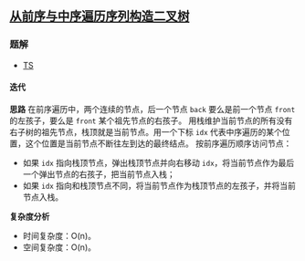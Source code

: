 ## [从前序与中序遍历序列构造二叉树](https://leetcode-cn.com/problems/construct-binary-tree-from-preorder-and-inorder-traversal/)
### 题解
+ [TS](../../ts/128/105.ts)

#### 迭代
**思路**
在前序遍历中，两个连续的节点，后一个节点 `back` 要么是前一个节点 `front` 的左孩子，要么是 `front` 某个祖先节点的右孩子。
用栈维护当前节点的所有没有右子树的祖先节点，栈顶就是当前节点。用一个下标 `idx` 代表中序遍历的某个位置，这个位置是当前节点不断往左到达的最终结点。
按前序遍历顺序访问节点：
+ 如果 `idx` 指向栈顶节点，弹出栈顶节点并向右移动 `idx`，将当前节点作为最后一个弹出节点的右孩子，把当前节点入栈；
+ 如果 `idx` 指向和栈顶节点不同，将当前节点作为栈顶节点的左孩子，并将当前节点入栈。

**复杂度分析**
+ 时间复杂度：O(n)。
+ 空间复杂度：O(n)。 